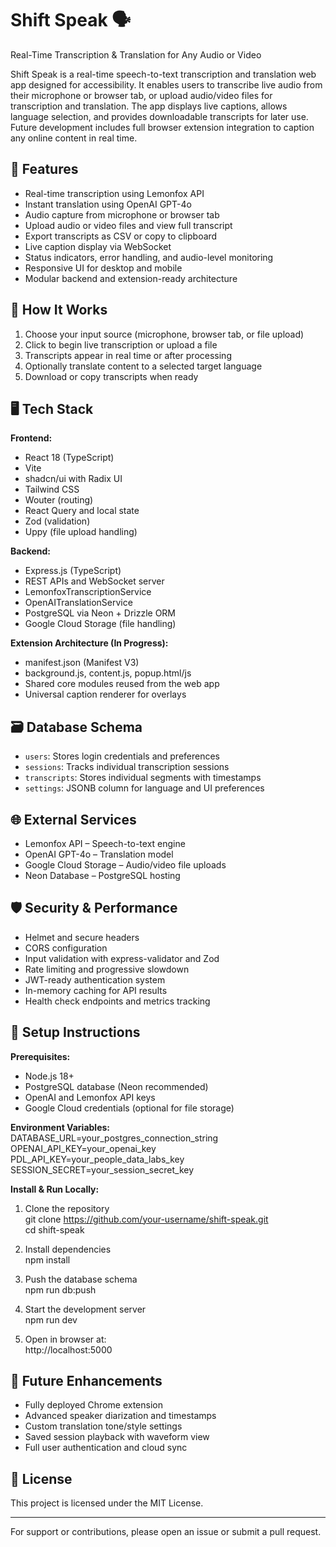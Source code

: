 # Shift Speak 🗣️  
Real-Time Transcription & Translation for Any Audio or Video

Shift Speak is a real-time speech-to-text transcription and translation web app designed for accessibility. It enables users to transcribe live audio from their microphone or browser tab, or upload audio/video files for transcription and translation. The app displays live captions, allows language selection, and provides downloadable transcripts for later use. Future development includes full browser extension integration to caption any online content in real time.

## 🔧 Features

- Real-time transcription using Lemonfox API  
- Instant translation using OpenAI GPT-4o  
- Audio capture from microphone or browser tab  
- Upload audio or video files and view full transcript  
- Export transcripts as CSV or copy to clipboard  
- Live caption display via WebSocket  
- Status indicators, error handling, and audio-level monitoring  
- Responsive UI for desktop and mobile  
- Modular backend and extension-ready architecture  

## 🧠 How It Works

1. Choose your input source (microphone, browser tab, or file upload)  
2. Click to begin live transcription or upload a file  
3. Transcripts appear in real time or after processing  
4. Optionally translate content to a selected target language  
5. Download or copy transcripts when ready  

## 🖥️ Tech Stack

**Frontend:**  
- React 18 (TypeScript)  
- Vite  
- shadcn/ui with Radix UI  
- Tailwind CSS  
- Wouter (routing)  
- React Query and local state  
- Zod (validation)  
- Uppy (file upload handling)  

**Backend:**  
- Express.js (TypeScript)  
- REST APIs and WebSocket server  
- LemonfoxTranscriptionService  
- OpenAITranslationService  
- PostgreSQL via Neon + Drizzle ORM  
- Google Cloud Storage (file handling)  

**Extension Architecture (In Progress):**  
- manifest.json (Manifest V3)  
- background.js, content.js, popup.html/js  
- Shared core modules reused from the web app  
- Universal caption renderer for overlays  

## 🗃️ Database Schema

- `users`: Stores login credentials and preferences  
- `sessions`: Tracks individual transcription sessions  
- `transcripts`: Stores individual segments with timestamps  
- `settings`: JSONB column for language and UI preferences  

## 🌐 External Services

- Lemonfox API – Speech-to-text engine  
- OpenAI GPT-4o – Translation model  
- Google Cloud Storage – Audio/video file uploads  
- Neon Database – PostgreSQL hosting  

## 🛡️ Security & Performance

- Helmet and secure headers  
- CORS configuration  
- Input validation with express-validator and Zod  
- Rate limiting and progressive slowdown  
- JWT-ready authentication system  
- In-memory caching for API results  
- Health check endpoints and metrics tracking  

## 🚀 Setup Instructions

**Prerequisites:**  
- Node.js 18+  
- PostgreSQL database (Neon recommended)  
- OpenAI and Lemonfox API keys  
- Google Cloud credentials (optional for file storage)  

**Environment Variables:**  
DATABASE_URL=your_postgres_connection_string  
OPENAI_API_KEY=your_openai_key  
PDL_API_KEY=your_people_data_labs_key  
SESSION_SECRET=your_session_secret_key  

**Install & Run Locally:**  
1. Clone the repository  
   git clone https://github.com/your-username/shift-speak.git  
   cd shift-speak  

2. Install dependencies  
   npm install  

3. Push the database schema  
   npm run db:push  

4. Start the development server  
   npm run dev  

5. Open in browser at:  
   http://localhost:5000  

## 🧩 Future Enhancements

- Fully deployed Chrome extension  
- Advanced speaker diarization and timestamps  
- Custom translation tone/style settings  
- Saved session playback with waveform view  
- Full user authentication and cloud sync  

## 📄 License

This project is licensed under the MIT License.

---

For support or contributions, please open an issue or submit a pull request.
